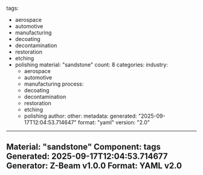 tags:
  - aerospace
  - automotive
  - manufacturing
  - decoating
  - decontamination
  - restoration
  - etching
  - polishing
material: "sandstone"
count: 8
categories:
  industry:
    - aerospace
    - automotive
    - manufacturing
  process:
    - decoating
    - decontamination
    - restoration
    - etching
    - polishing
  author:
  other:
metadata:
  generated: "2025-09-17T12:04:53.714647"
  format: "yaml"
  version: "2.0"

---
Material: "sandstone"
Component: tags
Generated: 2025-09-17T12:04:53.714677
Generator: Z-Beam v1.0.0
Format: YAML v2.0
---